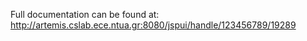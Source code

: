 Full documentation can be found at:
http://artemis.cslab.ece.ntua.gr:8080/jspui/handle/123456789/19289
